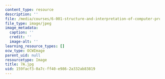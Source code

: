 ```yaml
---
content_type: resource
description: ''
file: /media/courses/6-001-structure-and-interpretation-of-computer-programs-spring-2005/159facf30a7cff40e9862a332ab83819_7A.jpg
file_type: image/jpeg
image_metadata:
  caption: ''
  credit: ''
  image-alt: ''
learning_resource_types: []
ocw_type: OCWImage
parent_uid: null
resourcetype: Image
title: 7A.jpg
uid: 159facf3-0a7c-ff40-e986-2a332ab83819
---
```

